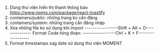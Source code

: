 
1. Dùng thư viện hiển thị thanh thông báo
https://www.npmjs.com/package/react-toastify
2. containers/public: những trang ko cần đăng 
3. containers/system: những trang cần đăng nhập
4. Xóa những file ko sử dụng khi import
-----------------Shift + Alt + O---------------
Format Code từng đoạn: 
-----------------Ctrl + K + F------------------
5. Format timestamps sag date sử dụng thư viện MOMENT
